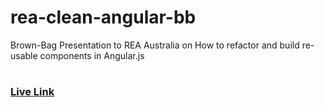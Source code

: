# rea-clean-angular-bb
Brown-Bag Presentation to REA Australia on How to refactor and build re-usable components in Angular.js
#

### [Live Link](http://rpocklin.github.io/rea-clean-angular-bb/)
